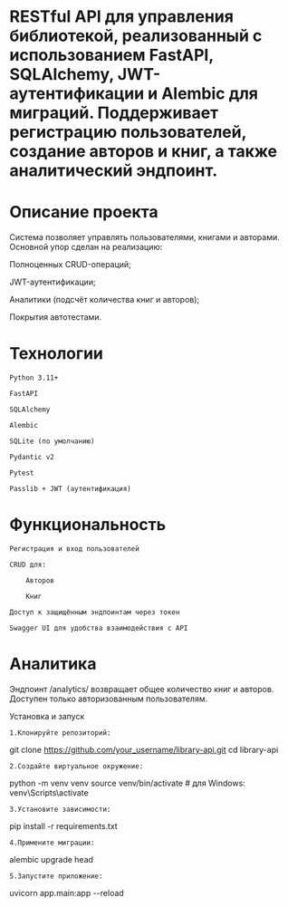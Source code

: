 # RESTful API для управления библиотекой, реализованный с использованием FastAPI, SQLAlchemy, JWT-аутентификации и Alembic для миграций. Поддерживает регистрацию пользователей, создание авторов и книг, а также аналитический эндпоинт.


# Описание проекта

   Система позволяет управлять пользователями, книгами и авторами. Основной упор сделан на реализацию:

   Полноценных CRUD-операций;

   JWT-аутентификации;

   Аналитики (подсчёт количества книг и авторов);

   Покрытия автотестами.

# Технологии

    Python 3.11+

    FastAPI

    SQLAlchemy

    Alembic

    SQLite (по умолчанию)

    Pydantic v2

    Pytest

    Passlib + JWT (аутентификация)

# Функциональность

    Регистрация и вход пользователей

    CRUD для:

        Авторов

        Книг

    Доступ к защищённым эндпоинтам через токен

    Swagger UI для удобства взаимодействия с API

# Аналитика

Эндпоинт /analytics/ возвращает общее количество книг и авторов. Доступен только авторизованным пользователям.


Установка и запуск

    1.Клонируйте репозиторий:

git clone https://github.com/your_username/library-api.git
cd library-api

    2.Создайте виртуальное окружение:

python -m venv venv
source venv/bin/activate  # для Windows: venv\Scripts\activate

    3.Установите зависимости:

pip install -r requirements.txt

    4.Примените миграции:

alembic upgrade head

    5.Запустите приложение:

uvicorn app.main:app --reload


